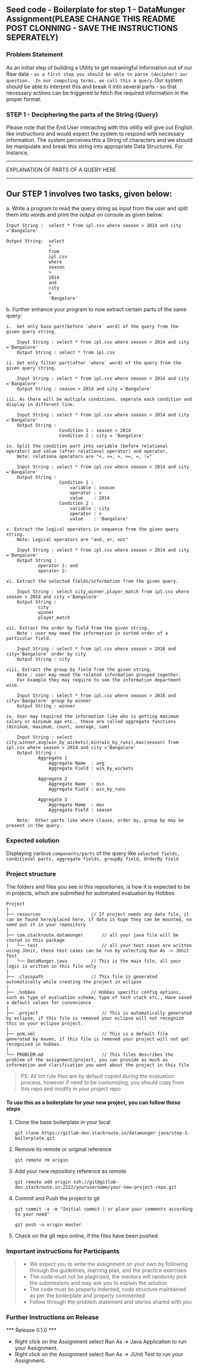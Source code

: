 ## Seed code - Boilerplate for step 1 - DataMunger Assignment(PLEASE CHANGE THIS README POST CLONNING - SAVE THE INSTRUCTIONS SEPERATELY)

### Problem Statement

As an initial step of building a Utility to get meaningful information out of our Raw data - `as a first step you should be able to parse (decipher) our question. 
In our computing terms, we call this a query.`Our system should be able to interpret this and break it into several parts - so that necessary actions can be triggered to fetch the required information in the proper format.

### STEP 1 - Deciphering the parts of the String (Query)

Please note that the End User interacting with this utility will give out English like instructions and would expect the system to respond with necessary information. The system perceives this a
String of characters and we should be manipulate and break this string into appropriate Data Structures. For Instance,

<Q1> 
<SAMPLE DATA - TABLE> 

<Q2> 
<SAMPLE DATA - TABLE>

-----------
EXPLANATION OF PARTS OF A QUERY HERE

-----------

## Our STEP 1 involves two tasks, given below:

a. Write a program to read the query string as input from the user and split them into words and print the output on console as given below:

    Input String : 	select * from ipl.csv where season > 2014 and city ='Bangalore'
    
    Output String: 	select
    			    * 
    			    from 
    			    ipl.csv  
    			    where  
    			    season
    			    > 
    			    2014
    			    and 
    			    city
    			    =
    			    'Bangalore'

b. Further enhance your program to now extract certain parts of the same query:

	i.  Get only base part(before `where` word) of the query from the given query string. 

		Input String : select * from ipl.csv where season > 2014 and city ='Bangalore'
		Output String : select * from ipl.csv

	ii. Get only filter part(after `where` word) of the query from the given query string. 
	
		Input String : select * from ipl.csv where season > 2014 and city ='Bangalore'
		Output String : season > 2014 and city ='Bangalore'

	iii. As there will be multiple conditions, seperate each condition and display in different line.
	    
	    Input String : select * from ipl.csv where season > 2014 and city ='Bangalore'
		Output String : 
	                	Condition 1 : season > 2014 
		                Condition 2 : city = 'Bangalore'
		                
	iv. Split the condition part into variable (before relational operator) and value (after relational operator) and operator.
	    Note: relationa operators are "<, <=, >, >=, =, !="
	
	    Input String : select * from ipl.csv where season > 2014 and city ='Bangalore'
		Output String : 
	                	Condition 1 : 
	                	    variable : season
	                	    operator : > 
	                	    value    : 2014 
		                Condition 2 : 
	                        variable : city
	                        operator : >
	                        value    : 'Bangalore'
	                        
	v. Extract the logical operators in sequence from the given query string. 
	    Note: Logical operators are "and, or, not"
	    
	    Input String : select * from ipl.csv where season > 2014 and city ='Bangalore'
		Output String : 
		        operator 1: and
		        operator 2: 
		        
	vi. Extract the selected fields/information from the given query.
	
	    Input String : select city,winner,player_match from ipl.csv where season > 2014 and city ='Bangalore'
		Output String :
            	city
            	winner
            	player_match
    
    vii. Extract the order by field from the given string.
        Note : user may need the information in sorted order of a particular field.
        
        Input String : select * from ipl.csv where season > 2016 and city='Bangalore' order by city
		Output String : city
    
    viii. Extract the group by field from the given string.
        Note : user may need the related information grouped together.
        For Example they may require to see the information department wise.
        
        Input String : select * from ipl.csv where season > 2016 and city='Bangalore' group by winner 
		Output String : winner
	
	ix. User may required the information like who is getting maximum salary or minimum age etc.. these are called aggregate functions (minimum, maximum, count, average, sum)
	
	    Input String : select city,winner,avg(win_by_wickets),min(win_by_runs),max(season) from ipl.csv where season > 2014 and city ='Bangalore'
		Output String : 
		        Aggregate 1
		            Aggregate Name  : avg
		            Aggregate Field : win_by_wickets
	            
	            Aggregate 2
		            Aggregate Name  : min
		            Aggregate Field : win_by_runs
	            
	            Aggregate 3
		            Aggregate Name  : max
		            Aggregate Field : season
	
		Note:  Other parts like where clause, order by, group by may be present in the query.

### Expected solution

Displaying various `components/parts` of the query like `selected fields, conditional parts, aggregate fields, groupBy field, OrderBy field` 

### Project structure

The folders and files you see in this repositories, is how it is expected to be in projects, which are submitted for automated evaluation by Hobbes

	Project
	|
	├── resources 			        // If project needs any data file, it can be found here/placed here, if data is huge they can be mounted, no need put it in your repository
	|
	├── com.stackroute.datamunger	    // all your java file will be stored in this package
	|	└── test		                // all your test cases are written using JUnit, these test cases can be run by selecting Run As -> JUnit Test 
	|	└── DataMunger.java	        // This is the main file, all your logic is written in this file only
	|
	├── .classpath			        // This file is generated automatically while creating the project in eclipse
	|
	├── .hobbes   			        // Hobbes specific config options, such as type of evaluation schema, type of tech stack etc., Have saved a default values for convenience
	|
	├── .project			            // This is automatically generated by eclipse, if this file is removed your eclipse will not recognize this as your eclipse project. 
	|
	├── pom.xml 			            // This is a default file generated by maven, if this file is removed your project will not get recognised in hobbes.
	|
	└── PROBLEM.md  		            // This files describes the problem of the assignment/project, you can provide as much as information and clarification you want about the project in this file

> PS: All lint rule files are by default copied during the evaluation process, however if need to be customizing, you should copy from this repo and modify in your project repo


#### To use this as a boilerplate for your new project, you can follow these steps

1. Clone the base boilerplate in your local

	`git clone https://gitlab-dev.stackroute.in/datamunger-java/step-1-boilerplate.git`

2. Remove its remote or original reference

	`git remote rm origin`

3. Add your new repository reference as remote

	`git remote add origin ssh://git@gitlab-dev.stackroute.in:2222/yourusername/your-new-project-repo.git`

4. Commit and Push the project to git

	`git commit -a -m "Initial commit | or place your comments according to your need"`

	`git push -u origin master`

5. Check on the git repo online, if the files have been pushed


### Important instructions for Participants
> - We expect you to write the assignment on your own by following through the guidelines, learning plan, and the practice exercises
> - The code must not be plagirized, the mentors will randomly pick the submissions and may ask you to explain the solution
> - The code must be properly indented, code structure maintained as per the boilerplate and properly commented
> - Follow through the problem statement and stories shared with you

### Further Instructions on Release

*** Release 0.1.0 ***

- Right click on the Assignment select Run As -> Java Application to run your Assignment.
- Right click on the Assignment select Run As -> JUnit Test to run your Assignment.